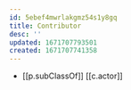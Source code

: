 ```yaml
---
id: 5ebef4mwrlakgmz54s1y8gq
title: Contributor
desc: ''
updated: 1671707793501
created: 1671707741358
---
```


- [[p.subClassOf]] [[c.actor]]